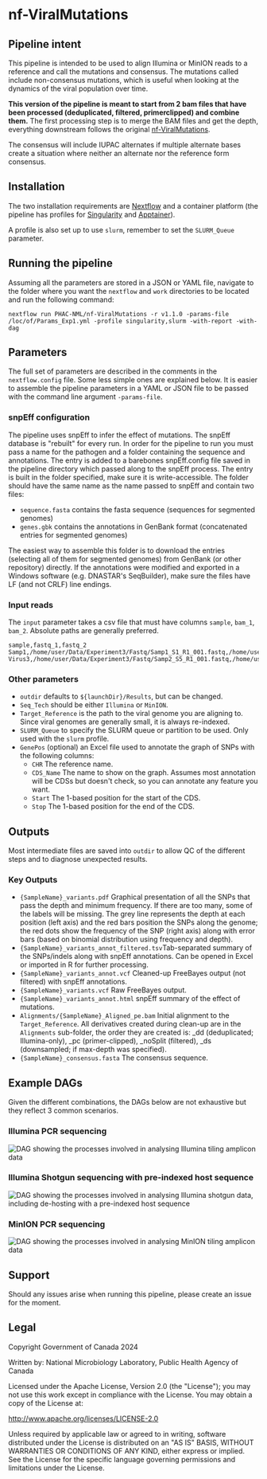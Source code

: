 # nf-ViralMutations

## Pipeline intent

This pipeline is intended to be used to align Illumina or MinION reads to a reference and call the mutations and consensus.
The mutations called include non-consensus mutations, which is useful when looking at the dynamics of the viral population over time.

**This version of the pipeline is meant to start from 2 bam files that have been processed (deduplicated, filtered, primerclipped) and combine them.**
The first processing step is to merge the BAM files and get the depth, everything downstream follows the original [nf-ViralMutations](phac-nml/nf-ViralMutations).
  
The consensus will include IUPAC alternates if multiple alternate bases create a situation where neither an alternate nor the reference form consensus.

## Installation

The two installation requirements are [Nextflow](https://www.nextflow.io/docs/latest/install.html) and a container platform (the pipeline has profiles for [Singularity](https://docs.sylabs.io/guides/3.5/user-guide/quick_start.html#quick-installation-steps) and [Apptainer](https://apptainer.org/)).

A profile is also set up to use `slurm`, remember to set the `SLURM_Queue` parameter.

## Running the pipeline

Assuming all the parameters are stored in a JSON or YAML file, navigate to the folder where you want the `nextflow` and `work` directories to be located and run the following command:

```shell
nextflow run PHAC-NML/nf-ViralMutations -r v1.1.0 -params-file /loc/of/Params_Exp1.yml -profile singularity,slurm -with-report -with-dag
```

## Parameters

The full set of parameters are described in the comments in the `nextflow.config` file.
Some less simple ones are explained below.
It is easier to assemble the pipeline parameters in a YAML or JSON file to be passed with the command line argument `-params-file`.

### snpEff configuration

The pipeline uses snpEff to infer the effect of mutations.
The snpEff database is "rebuilt" for every run.
In order for the pipeline to run you must pass a name for the pathogen and a folder containing the sequence and annotations.
The entry is added to a barebones snpEff.config file saved in the pipeline directory which passed along to the snpEff process.
The entry is built in the folder specified, make sure it is write-accessible.
The folder should have the same name as the name passed to snpEff and contain two files: 

- `sequence.fasta` contains the fasta sequence (sequences for segmented genomes)
- `genes.gbk` contains the annotations in GenBank format (concatenated entries for segmented genomes)

The easiest way to assemble this folder is to download the entries (selecting all of them for segmented genomes) from GenBank (or other repository) directly.
If the annotations were modified and exported in a Windows software (e.g. DNASTAR's SeqBuilder), make sure the files have LF (and not CRLF) line endings.

### Input reads

The `input` parameter takes a csv file that must have columns `sample`, `bam_1`, `bam_2`.
Absolute paths are generally preferred.

```CSV
sample,fastq_1,fastq_2
Samp1,/home/user/Data/Experiment3/Fastq/Samp1_S1_R1_001.fastq,/home/user/Data/Experiment3/Fastq/Samp1_S1_R2_001.fastq
Virus3,/home/user/Data/Experiment3/Fastq/Samp2_S5_R1_001.fastq,/home/user/Data/Experiment3/Fastq/Samp2_S5_R2_001.fastq
```

### Other parameters

- `outdir` defaults to `${launchDir}/Results`, but can be changed.
- `Seq_Tech` should be either `Illumina` or `MinION`.
- `Target_Reference` is the path to the viral genome you are aligning to. Since viral genomes are generally small, it is always re-indexed.
- `SLURM_Queue` to specify the SLURM queue or partition to be used. Only used with the `slurm` profile.
- `GenePos` (optional) an Excel file used to annotate the graph of SNPs with the following columns:
  - `CHR` The reference name.
  - `CDS_Name` The name to show on the graph. Assumes most annotation will be CDSs but doesn't check, so you can annotate any feature you want.
  - `Start` The 1-based position for the start of the CDS.
  - `Stop` The 1-based position for the end of the CDS.

## Outputs

Most intermediate files are saved into `outdir` to allow QC of the different steps and to diagnose unexpected results.

### Key Outputs

- `{SampleName}_variants.pdf` Graphical presentation of all the SNPs that pass the depth and minimum frequency. If there are too many, some of the labels will be missing. The grey line represents the depth at each position (left axis) and the red bars position the SNPs along the genome; the red dots show the frequency of the SNP (right axis) along with error bars (based on binomial distribution using frequency and depth).
- `{SampleName}_variants_annot_filtered.tsv`Tab-separated summary of the SNPs/indels along with snpEff annotations. Can be opened in Excel or imported in R for further processing.
- `{SampleName}_variants_annot.vcf` Cleaned-up FreeBayes output (not filtered) with snpEff annotations.
- `{SampleName}_variants.vcf` Raw FreeBayes output.
- `{SampleName}_variants_annot.html` snpEff summary of the effect of mutations.
- `Alignments/{SampleName}_Aligned_pe.bam` Initial alignment to the `Target_Reference`. All derivatives created during clean-up are in the `Alignments` sub-folder, the order they are created is: _dd (deduplicated; Illumina-only), _pc (primer-clipped), _noSplit (filtered), _ds (downsampled; if max-depth was specified).
- `{SampleName}_consensus.fasta` The consensus sequence.

## Example DAGs

Given the different combinations, the DAGs below are not exhaustive but they reflect 3 common scenarios.

### Illumina PCR sequencing

![DAG showing the processes involved in analysing Illumina tiling amplicon data](images/DAG_Illumina_PCR.png)

### Illumina Shotgun sequencing with pre-indexed host sequence

![DAG showing the processes involved in analysing Illumina shotgun data, including de-hosting with a pre-indexed host sequence](images/DAG_Illumina_Shotgun.png)

### MinION PCR sequencing

![DAG showing the processes involved in analysing MinION tiling amplicon data](images/DAG_MinION_PCR.png)

## Support
Should any issues arise when running this pipeline, please create an issue for the moment.

## Legal
Copyright Government of Canada 2024

Written by: National Microbiology Laboratory, Public Health Agency of Canada

Licensed under the Apache License, Version 2.0 (the "License"); you may not use this work except in compliance with the License. You may obtain a copy of the License at:

http://www.apache.org/licenses/LICENSE-2.0

Unless required by applicable law or agreed to in writing, software distributed under the License is distributed on an "AS IS" BASIS, WITHOUT WARRANTIES OR CONDITIONS OF ANY KIND, either express or implied. See the License for the specific language governing permissions and limitations under the License.
